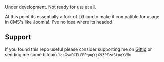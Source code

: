 Under development. Not ready for use at all.

At this point its essentially a fork of Lithium to make it compatible for usage in CMS's like Joomla!. I've no idea where its headed

## Support

If you found this repo useful please consider supporting me on [Gittip](https://www.gittip.com/k2052) or sending me some
bitcoin `1csGsaDCFLRPPqugYjX93PEzaStuqXVMu`
